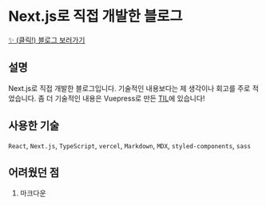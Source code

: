 # Next.js로 직접 개발한 블로그

[✨ (클릭!) 블로그 보러가기](https://haeun.vercel.app)

## 설명

Next.js로 직접 개발한 블로그입니다. 기술적인 내용보다는 제 생각이나 회고를 주로 적었습니다. 좀 더 기술적인 내용은 Vuepress로 만든 [TIL](https://pullingoff.github.io)에 있습니다!

## 사용한 기술

`React`, `Next.js`, `TypeScript`, `vercel`, `Markdown`, `MDX`, `styled-components`, `sass`

## 어려웠던 점

1. 마크다운 